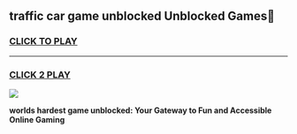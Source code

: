 
## traffic car game unblocked Unblocked Games👋
<h3>
<a href="https://premium.freeplayer.one?title=traffic_car_game_unblocked&ref=16F">CLICK TO PLAY</a></h3>
<hr>

<h3>
<a href="https://premium.freeplayer.one?title=traffic_car_game_unblocked&ref=16F">CLICK 2 PLAY</a>
  
</h3>

<a href="https://premium.freeplayer.one?title=traffic_car_game_unblocked&ref=16F/"><img src="https://clearcache.store/games.png"></a>


**worlds hardest game unblocked: Your Gateway to Fun and Accessible Online Gaming**
